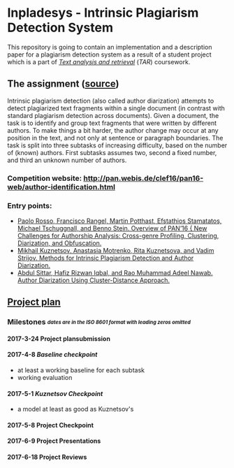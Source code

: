 # Inpladesys - Intrinsic Plagiarism Detection System

This repository is going to contain an implementation and a description paper for a plagiarism detection system as a result of a student project which is a part of [*Text analysis and retrieval*](https://www.fer.unizg.hr/predmet/apt) (*TAR*) coursework.

## The assignment ([source](http://www.fer.unizg.hr/_download/repository/TAR-2017-ProjectTopics.pdf))
Intrinsic plagiarism detection (also called author diarization) attempts to detect plagiarized text fragments within a single document (in contrast with standard plagiarism detection across documents). Given a document, the task is to identify and group text fragments that were written by different authors. To make things a bit harder, the author change may occur at any position in the text, and not only at sentence or paragraph boundaries. The task is split into three subtasks of increasing difficulty, based on the number of (known) authors. First subtasks assumes two, second a fixed number, and third an unknown number of authors.
### Competition website: http://pan.webis.de/clef16/pan16-web/author-identification.html
### Entry points:
* [Paolo Rosso, Francisco Rangel, Martin Potthast, Efstathios Stamatatos, Michael Tschuggnall, and Benno Stein. Overview of PAN’16 { New Challenges for Authorship Analysis: Cross-genre Profiling, Clustering, Diarization, and Obfuscation.](http://www.uni-weimar.de/medien/webis/publications/papers/stein_2016i.pdf)
* [Mikhail Kuznetsov, Anastasia Motrenko, Rita Kuznetsova, and Vadim Strijov. Methods for Intrinsic Plagiarism Detection and Author Diarization.](http://www.uni-weimar.de/medien/webis/events/pan-16/pan16-papers-final/pan16-author-identification/kuznetsov16-notebook.pdf)
* [Abdul Sittar, Hafiz Rizwan Iqbal, and Rao Muhammad Adeel Nawab. Author Diarization Using Cluster-Distance Approach.](http://www.uni-weimar.de/medien/webis/events/pan-16/pan16-papers-final/pan16-author-identification/sittar16-notebook.pdf)

## [Project plan](https://drive.google.com/drive/folders/0BzQ2SbanL1zCa1VoSVJBLXBxUXM)
### Milestones <sub><sup>*dates are in the ISO 8601 format with leading zeros omitted*</sub></sup>
#### 2017-3-24 Project plansubmission
#### 2017-4-8 *Baseline checkpoint*
* at least a working baseline for each subtask
* working evaluation
#### 2017-5-1 *Kuznetsov Checkpoint*
* a model at least as good as Kuznetsov's
#### 2017-5-8 Project Checkpoint
#### 2017-6-9 Project Presentations
#### 2017-6-18 Project Reviews
